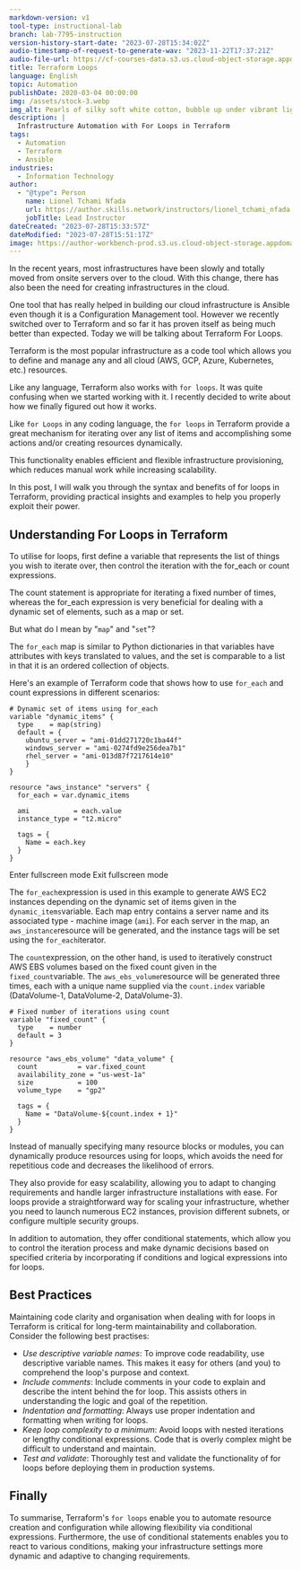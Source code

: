 ```yaml
---
markdown-version: v1
tool-type: instructional-lab
branch: lab-7795-instruction
version-history-start-date: "2023-07-28T15:34:02Z"
audio-timestamp-of-request-to-generate-wav: "2023-11-22T17:37:21Z"
audio-file-url: https://cf-courses-data.s3.us.cloud-object-storage.appdomain.cloud/171/labs/Infrastructure_Automation_with_For_Loops_in_Terraform.md.wav
title: Terraform Loops
language: English
topic: Automation
publishDate: 2020-03-04 00:00:00
img: /assets/stock-3.webp
img_alt: Pearls of silky soft white cotton, bubble up under vibrant lighting
description: |
  Infrastructure Automation with For Loops in Terraform
tags:
  - Automation
  - Terraform
  - Ansible
industries:
  - Information Technology
author:
  - "@type": Person
    name: Lionel Tchami Nfada
    url: https://author.skills.network/instructors/lionel_tchami_nfada
    jobTitle: Lead Instructor
dateCreated: "2023-07-28T15:33:57Z"
dateModified: "2023-07-28T15:51:17Z"
image: https://author-workbench-prod.s3.us.cloud-object-storage.appdomain.cloud/2ppgywmw6uhv78ar5c8cajqo8ing
---
```


In the recent years, most infrastructures have been slowly and totally moved from onsite servers over to the cloud. With this change, there has also been the need for creating infrastructures in the cloud.

One tool that has really helped in building our cloud infrastructure is Ansible even though it is a Configuration Management tool. However we recently switched over to Terraform and so far it has proven itself as being much better than expected. Today we will be talking about Terraform For Loops.

Terraform is the most popular infrastructure as a code tool which allows you to define and manage any and all cloud (AWS, GCP, Azure, Kubernetes, etc.) resources.

Like any language, Terraform also works with `for loops`. It was quite confusing when we started working with it. I recently decided to write about how we finally figured out how it works.

Like `for Loops` in any coding language, the `for loops` in Terraform provide a great mechanism for iterating over any list of items and accomplishing some actions and/or creating resources dynamically.

This functionality enables efficient and flexible infrastructure provisioning, which reduces manual work while increasing scalability.

In this post, I will walk you through the syntax and benefits of for loops in Terraform, providing practical insights and examples to help you properly exploit their power.

## Understanding For Loops in Terraform

To utilise for loops, first define a variable that represents the list of things you wish to iterate over, then control the iteration with the for_each or count expressions.

The count statement is appropriate for iterating a fixed number of times, whereas the for_each expression is very beneficial for dealing with a dynamic set of elements, such as a map or set.

But what do I mean by "`map`" and "`set`"?

The `for_each` map is similar to Python dictionaries in that variables have attributes with keys translated to values, and the set is comparable to a list in that it is an ordered collection of objects.

Here's an example of Terraform code that shows how to use `for_each` and count expressions in different scenarios:

```hcl
# Dynamic set of items using for_each
variable "dynamic_items" {
  type    = map(string)
  default = {
    ubuntu_server = "ami-01dd271720c1ba44f"
    windows_server = "ami-0274fd9e256dea7b1"
    rhel_server = "ami-013d87f7217614e10"
    }
}

resource "aws_instance" "servers" {
  for_each = var.dynamic_items

  ami           = each.value
  instance_type = "t2.micro"

  tags = {
    Name = each.key
  }
}
```

Enter fullscreen mode Exit fullscreen mode

The `for_each`expression is used in this example to generate AWS EC2 instances depending on the dynamic set of items given in the `dynamic_items`variable. Each map entry contains a server name and its associated type - machine image (`ami`). For each server in the map, an `aws_instance`resource will be generated, and the instance tags will be set using the `for_each`iterator.

The `count`expression, on the other hand, is used to iteratively construct AWS EBS volumes based on the fixed count given in the `fixed_count`variable. The `aws_ebs_volume`resource will be generated three times, each with a unique name supplied via the `count.index` variable (DataVolume-1, DataVolume-2, DataVolume-3).

```hcl
# Fixed number of iterations using count
variable "fixed_count" {
  type    = number
  default = 3
}

resource "aws_ebs_volume" "data_volume" {
  count          = var.fixed_count
  availability_zone = "us-west-1a"
  size           = 100
  volume_type    = "gp2"

  tags = {
    Name = "DataVolume-${count.index + 1}"
  }
}
```

Instead of manually specifying many resource blocks or modules, you can dynamically produce resources using for loops, which avoids the need for repetitious code and decreases the likelihood of errors.

They also provide for easy scalability, allowing you to adapt to changing requirements and handle larger infrastructure installations with ease. For loops provide a straightforward way for scaling your infrastructure, whether you need to launch numerous EC2 instances, provision different subnets, or configure multiple security groups.

In addition to automation, they offer conditional statements, which allow you to control the iteration process and make dynamic decisions based on specified criteria by incorporating if conditions and logical expressions into for loops.

## Best Practices

Maintaining code clarity and organisation when dealing with for loops in Terraform is critical for long-term maintainability and collaboration. Consider the following best practises:

- _Use descriptive variable names_: To improve code readability, use descriptive variable names. This makes it easy for others (and you) to comprehend the loop's purpose and context.
- _Include comments_: Include comments in your code to explain and describe the intent behind the for loop. This assists others in understanding the logic and goal of the repetition.
- _Indentation and formatting_: Always use proper indentation and formatting when writing for loops.
- _Keep loop complexity to a minimum_: Avoid loops with nested iterations or lengthy conditional expressions. Code that is overly complex might be difficult to understand and maintain.
- _Test and validate_: Thoroughly test and validate the functionality of for loops before deploying them in production systems.

## Finally

To summarise, Terraform's `for loops` enable you to automate resource creation and configuration while allowing flexibility via conditional expressions. Furthermore, the use of conditional statements enables you to react to various conditions, making your infrastructure settings more dynamic and adaptive to changing requirements.
